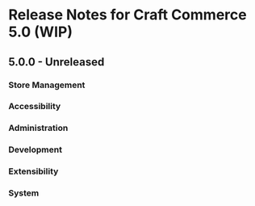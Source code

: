# Release Notes for Craft Commerce 5.0 (WIP)

## 5.0.0 - Unreleased

### Store Management

### Accessibility

### Administration

### Development

### Extensibility

### System
